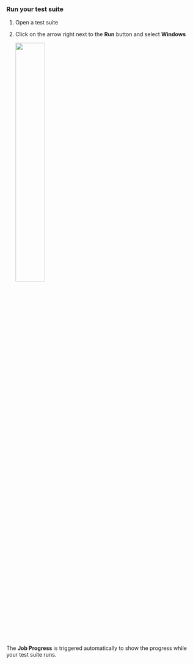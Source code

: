 ### Run your test suite

1. Open a test suite
2. Click on the arrow right next to the **Run** button and select **Windows**

   <img src="https://github.com/katalon-studio/docs-images/raw/master/katalon-studio/docs/execute-a-test-case/Screenshot%202020-11-04%20at%2013.58.44.png" width=40%>

The **Job Progress** is triggered automatically to show the progress while your test suite runs.